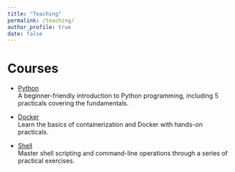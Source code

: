 ```yaml
---
title: "Teaching"
permalink: /teaching/
author_profile: true
date: false
---
```


# Courses

- [Python](./python/index.md)  
  A beginner-friendly introduction to Python programming, including 5 practicals covering the fundamentals.

- [Docker](./docker/index.md)  
  Learn the basics of containerization and Docker with hands-on practicals.

- [Shell](./shell/index.md)  
  Master shell scripting and command-line operations through a series of practical exercises.


<!-- "These Python practicals follow the lectures of [Karën Fort](https://members.loria.fr/KFort/idmc-nancy-from-2024/). Throughout the course, you will be introduced to Python, starting with foundational concepts such as strings, control flow, and loops. You'll then explore lists, tuples, sets, and file handling, with practical exercises like working on the "80jours50l" file. As we progress, you'll dive into dictionaries and functions using the "MyBiblio" file, followed by a recap to reinforce your learning. After that, we'll cover Python modules, how to use Python outside of Jupyter notebooks, and introduce essential libraries like NumPy and Pandas. We'll conclude with a brief session on objects. Each topic comes with interactive notebooks to ensure hands-on practice. I will be supervising one group of these sessions, guiding you through the exercises and helping you strengthen your Python skills." -->
